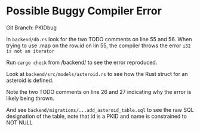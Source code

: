 # Possible Buggy Compiler Error

Git Branch: PKIDbug

In ```backend/db.rs``` look for the two TODO comments on line 55 and 56.
When trying to use .map on the row.id on lin 55, the compiler throws the error ```i32 is not an iterator```

Run ```cargo check``` from /backend/ to see the error reproduced.

Look at ```backend/src/models/asteroid.rs``` to see how the Rust struct for an asteroid is defined.

Note the two TODO comments on line 26 and 27 indicating why the error is likely being thrown.

And see ```backend/migrations/...add_asteroid_table.sql``` to see the raw SQL designation of the table, note that id is a PKID and name is constrained to NOT NULL
